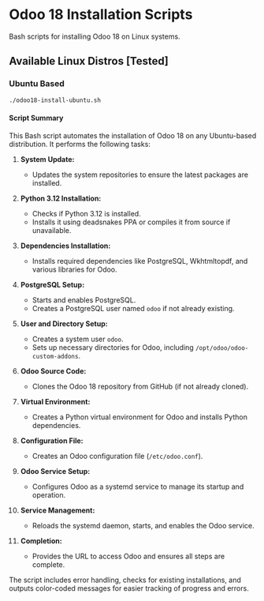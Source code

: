# Odoo 18 Installation Scripts

Bash scripts for installing Odoo 18 on Linux systems.

## Available Linux Distros [Tested]

### Ubuntu Based

```bash
./odoo18-install-ubuntu.sh
```

#### Script Summary

This Bash script automates the installation of Odoo 18 on any Ubuntu-based distribution. It performs the following tasks:

1. **System Update:**
    - Updates the system repositories to ensure the latest packages are installed.

2. **Python 3.12 Installation:**
    - Checks if Python 3.12 is installed.
    - Installs it using deadsnakes PPA or compiles it from source if unavailable.

3. **Dependencies Installation:**
    - Installs required dependencies like PostgreSQL, Wkhtmltopdf, and various libraries for Odoo.

4. **PostgreSQL Setup:**
    - Starts and enables PostgreSQL.
    - Creates a PostgreSQL user named `odoo` if not already existing.

5. **User and Directory Setup:**
    - Creates a system user `odoo`.
    - Sets up necessary directories for Odoo, including `/opt/odoo/odoo-custom-addons`.

6. **Odoo Source Code:**
    - Clones the Odoo 18 repository from GitHub (if not already cloned).

7. **Virtual Environment:**
    - Creates a Python virtual environment for Odoo and installs Python dependencies.

8. **Configuration File:**
    - Creates an Odoo configuration file (`/etc/odoo.conf`).

9. **Odoo Service Setup:**
    - Configures Odoo as a systemd service to manage its startup and operation.

10. **Service Management:**
    - Reloads the systemd daemon, starts, and enables the Odoo service.

11. **Completion:**
    - Provides the URL to access Odoo and ensures all steps are complete.

The script includes error handling, checks for existing installations, and outputs color-coded messages for easier tracking of progress and errors.